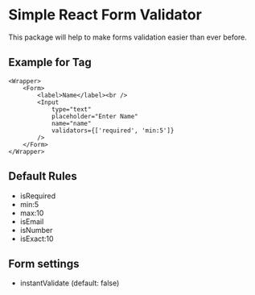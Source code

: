 # Simple React Form Validator
This package will help to make forms validation easier than ever before.
## Example for Tag

    <Wrapper>
        <Form>
            <label>Name</label><br />
            <Input
                type="text"
                placeholder="Enter Name"
                name="name"
                validators={['required', 'min:5']}
            />
        </Form>
    </Wrapper>

## Default Rules

 - isRequired
 - min:5
 - max:10
 - isEmail
 - isNumber
 - isExact:10

## Form settings
 - instantValidate (default: false)